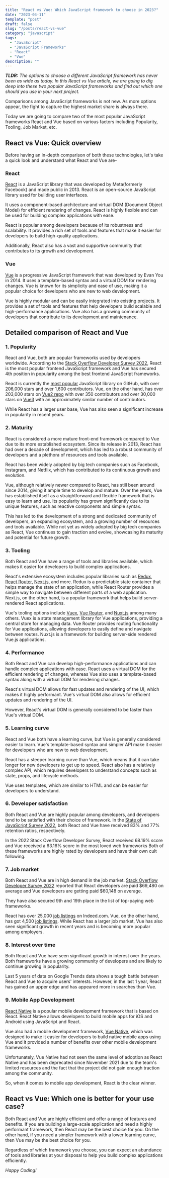 ```yaml
---
title: "React vs Vue: Which JavaScript framework to choose in 2023?"
date: "2023-04-11"
template: "post"
draft: false
slug: "/posts/react-vs-vue"
category: "javascript"
tags:
  - "JavaScript"
  - "JavaScript Frameworks"
  - "React"
  - "Vue"
description: ""
---
```


**_TLDR:_** _The options to choose a different JavaScript framework has never been as wide as today. In this React vs Vue article, we are going to dig deep into these two popular JavaScript frameworks and find out which one should you use in your next project._

Comparisons among JavaScript frameworks is not new. As more options appear, the fight to capture the highest market share is always there.

Today we are going to compare two of the most popular JavaScript frameworks React and Vue based on various factors including Popularity, Tooling, Job Market, etc.

## React vs Vue: Quick overview

Before having an in-depth comparison of both these technologies, let's take a quick look and understand what React and Vue are-

### React

[React](https://react.dev/) is a JavaScript library that was developed by Meta(formerly Facebook) and made public in 2013. React is an open-source JavaScript library used for building user interfaces.

It uses a component-based architecture and virtual DOM (Document Object Model) for efficient rendering of changes. React is highly flexible and can be used for building complex applications with ease.

React is popular among developers because of its robustness and scalability. It provides a rich set of tools and features that make it easier for developers to build high-quality applications.

Additionally, React also has a vast and supportive community that contributes to its growth and development.

### Vue

[Vue](https://vuejs.org/) is a progressive JavaScript framework that was developed by Evan You in 2014. It uses a template-based syntax and a virtual DOM for rendering changes. Vue is known for its simplicity and ease of use, making it a popular choice for developers who are new to web development.

Vue is highly modular and can be easily integrated into existing projects. It provides a set of tools and features that help developers build scalable and high-performance applications. Vue also has a growing community of developers that contribute to its development and maintenance.

## Detailed comparison of React and Vue

### 1. Popularity

React and Vue, both are popular frameworks used by developers worldwide. According to the [Stack Overflow Developer Survey 2022](https://survey.stackoverflow.co/2022/#web-frameworks-and-technologies), React is the most popular frontend JavaScript framework and Vue has secured 4th position in popularity among the best frontend JavaScript frameworks.

React is currently the [most popular](https://github.com/facebook/react) JavaScript library on GitHub, with over 206,000 stars and over 1,600 contributors. Vue, on the other hand, has over 203,000 stars on [Vue2 repo](https://github.com/vuejs/vue) with over 350 contributors and over 30,000 stars on [Vue3](https://github.com/vuejs/core) with an approximately similar number of contributors.

While React has a larger user base, Vue has also seen a significant increase in popularity in recent years.

### 2. Maturity

React is considered a more mature front-end framework compared to Vue due to its more established ecosystem. Since its release in 2013, React has had over a decade of development, which has led to a robust community of developers and a plethora of resources and tools available.

React has been widely adopted by big tech companies such as Facebook, Instagram, and Netflix, which has contributed to its continuous growth and evolution.

Vue, although relatively newer compared to React, has still been around since 2014, giving it ample time to develop and mature. Over the years, Vue has established itself as a straightforward and flexible framework that is easy to learn and use. Its popularity has grown significantly due to its unique features, such as reactive components and simple syntax.

This has led to the development of a strong and dedicated community of developers, an expanding ecosystem, and a growing number of resources and tools available. While not yet as widely adopted by big tech companies as React, Vue continues to gain traction and evolve, showcasing its maturity and potential for future growth.

### 3. Tooling

Both React and Vue have a range of tools and libraries available, which makes it easier for developers to build complex applications.

React's extensive ecosystem includes popular libraries such as [Redux](https://redux.js.org/), [React Router](https://reactrouter.com/en/main), [Next.js](https://nextjs.org/), and more. Redux is a predictable state container that helps manage the state of an application, while React Router provides a simple way to navigate between different parts of a web application. Next.js, on the other hand, is a popular framework that helps build server-rendered React applications.

Vue's tooling options include [Vuex](https://vuex.vuejs.org/), [Vue Router](https://router.vuejs.org/), and [Nuxt.js](https://nuxtjs.org/) among many others. Vuex is a state management library for Vue applications, providing a central store for managing data. Vue Router provides routing functionality for Vue applications, allowing developers to easily define and navigate between routes. Nuxt.js is a framework for building server-side rendered Vue.js applications.

### 4. Performance

Both React and Vue can develop high-performance applications and can handle complex applications with ease. React uses a virtual DOM for the efficient rendering of changes, whereas Vue also uses a template-based syntax along with a virtual DOM for rendering changes.

React's virtual DOM allows for fast updates and rendering of the UI, which makes it highly performant. Vue's virtual DOM also allows for efficient updates and rendering of the UI.

However, React's virtual DOM is generally considered to be faster than Vue's virtual DOM.

### 5. Learning curve

React and Vue both have a learning curve, but Vue is generally considered easier to learn. Vue's template-based syntax and simpler API make it easier for developers who are new to web development.

React has a steeper learning curve than Vue, which means that it can take longer for new developers to get up to speed. React also has a relatively complex API, which requires developers to understand concepts such as state, props, and lifecycle methods.

Vue uses templates, which are similar to HTML and can be easier for developers to understand.

### 6. Developer satisfaction

Both React and Vue are highly popular among developers, and developers tend to be satisfied with their choice of framework. In the [State of JavaScript Survey 2022](https://2022.stateofjs.com/en-US/libraries/#tier_list), both React and Vue have received 83% and 77% retention ratios, respectively.

In the 2022 Stack Overflow Developer Survey, React received 68.19% score and Vue received a 63.16% score in the most loved web frameworks Both of these frameworks are highly rated by developers and have their own cult following.

### 7. Job market

Both React and Vue are in high demand in the job market. [Stack Overflow Developer Survey 2022](https://survey.stackoverflow.co/2022/#top-paying-technologies-web-frameworks) reported that React developers are paid $69,480 on average and Vue developers are getting paid $60,148 on average.

They have also secured 9th and 19th place in the list of top-paying web frameworks.

React has over 25,000 [job listings](https://www.indeed.com/jobs?q=react) on Indeed.com. Vue, on the other hand, has got 4,500 [job listings](https://www.indeed.com/jobs?q=vue). While React has a larger job market, Vue has also seen significant growth in recent years and is becoming more popular among employers.

### 8. Interest over time

Both React and Vue have seen significant growth in interest over the years. Both frameworks have a growing community of developers and are likely to continue growing in popularity.

Last 5 years of data on Google Trends data shows a tough battle between React and Vue to acquire users' interests. However, in the last 1 year, React has gained an upper edge and has appeared more in searches than Vue.

### 9. Mobile App Development

[React Native](https://reactnative.dev/) is a popular mobile development framework that is based on React. React Native allows developers to build mobile apps for iOS and Android using JavaScript and React.

Vue also had a mobile development framework, [Vue Native](https://vue-native.io/), which was designed to make it easier for developers to build native mobile apps using Vue and it provided a number of benefits over other mobile development frameworks.

Unfortunately, Vue Native had not seen the same level of adoption as React Native and has been deprecated since November 2021 due to the team's limited resources and the fact that the project did not gain enough traction among the community.

So, when it comes to mobile app development, React is the clear winner.

## React vs Vue: Which one is better for your use case?

Both React and Vue are highly efficient and offer a range of features and benefits. If you are building a large-scale application and need a highly performant framework, then React may be the best choice for you. On the other hand, if you need a simpler framework with a lower learning curve, then Vue may be the best choice for you.

Regardless of which framework you choose, you can expect an abundance of tools and libraries at your disposal to help you build complex applications efficiently.

_Happy Coding!_
